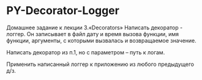 # PY-Decorator-Logger
Домашнее задание к лекции 3.«Decorators»
Написать декоратор - логгер. Он записывает в файл дату и время вызова функции, имя функции, аргументы, с которыми вызвалась и возвращаемое значение.

Написать декоратор из п.1, но с параметром – путь к логам.

Применить написанный логгер к приложению из любого предыдущего д/з.
